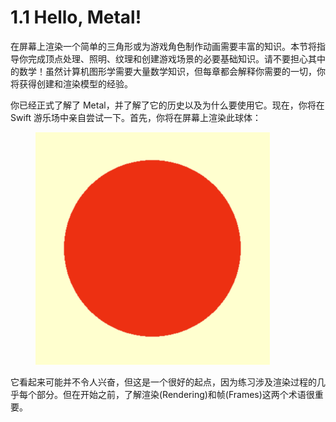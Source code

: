 # 1.1 Hello, Metal!

在屏幕上渲染一个简单的三角形或为游戏角色制作动画需要丰富的知识。本节将指导你完成顶点处理、照明、纹理和创建游戏场景的必要基础知识。请不要担心其中的数学！虽然计算机图形学需要大量数学知识，但每章都会解释你需要的一切，你将获得创建和渲染模型的经验。

你已经正式了解了 Metal，并了解了它的历史以及为什么要使用它。现在，你将在 Swift 游乐场中亲自尝试一下。首先，你将在屏幕上渲染此球体：

<figure><img src="../.gitbook/assets/image (3) (1).png" alt="" width="375"><figcaption></figcaption></figure>

它看起来可能并不令人兴奋，但这是一个很好的起点，因为练习涉及渲染过程的几乎每个部分。但在开始之前，了解渲染(Rendering)和帧(Frames)这两个术语很重要。



